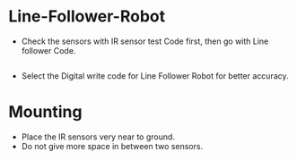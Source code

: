 # Line-Follower-Robot


* Check the sensors with IR sensor test Code first, then go with Line follower Code.

```javascript

```


* Select the Digital write code for Line Follower Robot for better accuracy.

# Mounting 

* Place the IR sensors very near to ground.
* Do not give more space in between two sensors.
